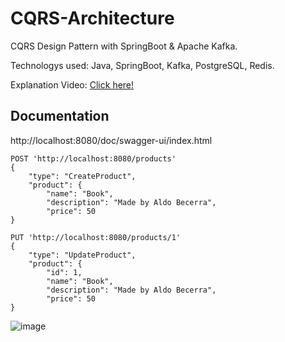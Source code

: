 
# CQRS-Architecture

CQRS Design Pattern with SpringBoot & Apache Kafka.

Technologys used: Java, SpringBoot, Kafka, PostgreSQL, Redis.

Explanation Video: [Click here!](https://www.youtube.com/watch?v=TJYcRRTPAFs&t=1s)


## Documentation

http://localhost:8080/doc/swagger-ui/index.html


```http
POST 'http://localhost:8080/products'
{
    "type": "CreateProduct",
    "product": {
        "name": "Book",
        "description": "Made by Aldo Becerra",
        "price": 50
}
```

```http
PUT 'http://localhost:8080/products/1'
{
    "type": "UpdateProduct",
    "product": {
        "id": 1,
        "name": "Book",
        "description": "Made by Aldo Becerra",
        "price": 50
}
```

![image](https://github.com/user-attachments/assets/89426939-94b4-4dcb-bfbf-bea10018a5d4)

